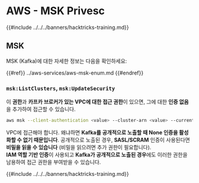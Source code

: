 # AWS - MSK Privesc

{{#include ../../../banners/hacktricks-training.md}}

## MSK

MSK (Kafka)에 대한 자세한 정보는 다음을 확인하세요:

{{#ref}}
../aws-services/aws-msk-enum.md
{{#endref}}

### `msk:ListClusters`, `msk:UpdateSecurity`

이 **권한**과 **카프카 브로커가 있는 VPC에 대한 접근 권한**이 있으면, 그에 대한 **인증 없음**을 추가하여 접근할 수 있습니다.
```bash
aws msk --client-authentication <value> --cluster-arn <value> --current-version <value>
```
VPC에 접근해야 합니다. 왜냐하면 **Kafka를 공개적으로 노출할 때 None 인증을 활성화할 수 없기 때문입니다**. 공개적으로 노출된 경우, **SASL/SCRAM** 인증이 사용된다면 **비밀을 읽을 수 있습니다** (비밀을 읽으려면 추가 권한이 필요합니다).\
**IAM 역할 기반 인증**이 사용되고 **Kafka가 공개적으로 노출된 경우**에도 이러한 권한을 남용하여 접근 권한을 부여받을 수 있습니다.

{{#include ../../../banners/hacktricks-training.md}}

